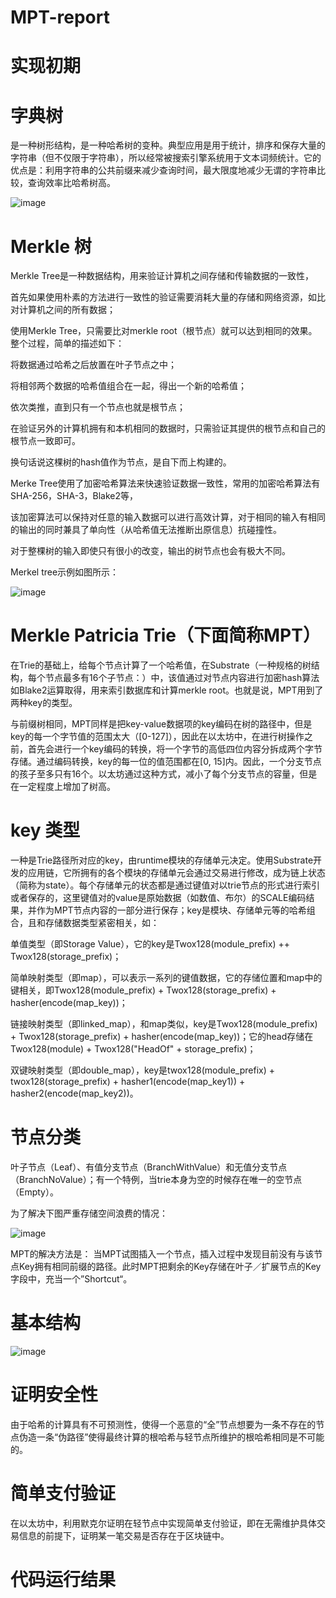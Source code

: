 # MPT-report

# 实现初期
# 字典树
是一种树形结构，是一种哈希树的变种。典型应用是用于统计，排序和保存大量的字符串（但不仅限于字符串），所以经常被搜索引擎系统用于文本词频统计。它的优点是：利用字符串的公共前缀来减少查询时间，最大限度地减少无谓的字符串比较，查询效率比哈希树高。

![image](https://user-images.githubusercontent.com/75195549/181054317-e6b56936-666f-4799-9834-ab7e7eb6152b.png)


# Merkle 树


Merkle Tree是一种数据结构，用来验证计算机之间存储和传输数据的一致性，

首先如果使用朴素的方法进行一致性的验证需要消耗大量的存储和网络资源，如比对计算机之间的所有数据；

使用Merkle Tree，只需要比对merkle root（根节点）就可以达到相同的效果。整个过程，简单的描述如下：

将数据通过哈希之后放置在叶子节点之中；

将相邻两个数据的哈希值组合在一起，得出一个新的哈希值；

依次类推，直到只有一个节点也就是根节点；

在验证另外的计算机拥有和本机相同的数据时，只需验证其提供的根节点和自己的根节点一致即可。

换句话说这棵树的hash值作为节点，是自下而上构建的。

Merke Tree使用了加密哈希算法来快速验证数据一致性，常用的加密哈希算法有SHA-256，SHA-3，Blake2等，

该加密算法可以保持对任意的输入数据可以进行高效计算，对于相同的输入有相同的输出的同时兼具了单向性（从哈希值无法推断出原信息）抗碰撞性。

对于整棵树的输入即使只有很小的改变，输出的树节点也会有极大不同。

Merkel tree示例如图所示：




![image](https://user-images.githubusercontent.com/75195549/181054743-877eb96e-a5f6-475e-bf12-e318cf02b98b.png)



# Merkle Patricia Trie（下面简称MPT）
在Trie的基础上，给每个节点计算了一个哈希值，在Substrate（一种规格的树结构，每个节点最多有16个子节点：）中，该值通过对节点内容进行加密hash算法如Blake2运算取得，用来索引数据库和计算merkle root。也就是说，MPT用到了两种key的类型。


与前缀树相同，MPT同样是把key-value数据项的key编码在树的路径中，但是key的每一个字节值的范围太大（[0-127]），因此在以太坊中，在进行树操作之前，首先会进行一个key编码的转换，将一个字节的高低四位内容分拆成两个字节存储。通过编码转换，key的每一位的值范围都在[0, 15]内。因此，一个分支节点的孩子至多只有16个。以太坊通过这种方式，减小了每个分支节点的容量，但是在一定程度上增加了树高。
# key 类型
一种是Trie路径所对应的key，由runtime模块的存储单元决定。使用Substrate开发的应用链，它所拥有的各个模块的存储单元会通过交易进行修改，成为链上状态（简称为state）。每个存储单元的状态都是通过键值对以trie节点的形式进行索引或者保存的，这里键值对的value是原始数据（如数值、布尔）的SCALE编码结果，并作为MPT节点内容的一部分进行保存；key是模块、存储单元等的哈希组合，且和存储数据类型紧密相关，如：

单值类型（即Storage Value），它的key是Twox128(module_prefix) ++ Twox128(storage_prefix)；

简单映射类型（即map），可以表示一系列的键值数据，它的存储位置和map中的键相关，即Twox128(module_prefix) + Twox128(storage_prefix) + hasher(encode(map_key))；

链接映射类型（即linked_map），和map类似，key是Twox128(module_prefix) + Twox128(storage_prefix) + hasher(encode(map_key))；它的head存储在Twox128(module) + Twox128("HeadOf" + storage_prefix)；

双键映射类型（即double_map），key是twox128(module_prefix) + twox128(storage_prefix) + hasher1(encode(map_key1)) + hasher2(encode(map_key2))。




# 节点分类
叶子节点（Leaf）、有值分支节点（BranchWithValue）和无值分支节点（BranchNoValue）；有一个特例，当trie本身为空的时候存在唯一的空节点（Empty）。


为了解决下图严重存储空间浪费的情况：


![image](https://user-images.githubusercontent.com/75195549/181057053-ed970204-3a63-45ef-b1dd-4599a6a1ee7d.png)



MPT的解决方法是：
当MPT试图插入一个节点，插入过程中发现目前没有与该节点Key拥有相同前缀的路径。此时MPT把剩余的Key存储在叶子／扩展节点的Key字段中，充当一个”Shortcut“。



# 基本结构



![image](https://user-images.githubusercontent.com/75195549/181058779-77805773-c887-4067-bbab-4d379def6cf3.png)


# 证明安全性
由于哈希的计算具有不可预测性，使得一个恶意的“全”节点想要为一条不存在的节点伪造一条“伪路径”使得最终计算的根哈希与轻节点所维护的根哈希相同是不可能的。


# 简单支付验证
在以太坊中，利用默克尔证明在轻节点中实现简单支付验证，即在无需维护具体交易信息的前提下，证明某一笔交易是否存在于区块链中。

# 代码运行结果


